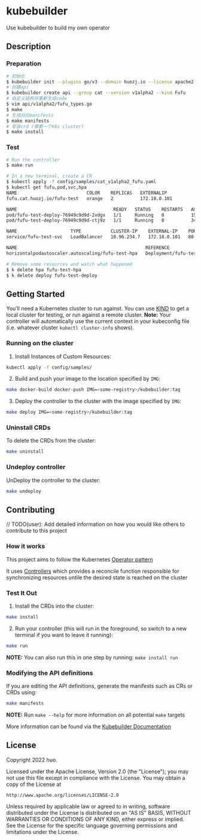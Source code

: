 # kubebuilder
Use kubebuilder to build my own operator

## Description
### Preparation
```sh
# 初始化
$ kubebuilder init --plugins go/v3 --domain huozj.io --license apache2 --owner "huo" --repo github.com/ZhengjunHUO/kubebuilder
# 创建api
$ kubebuilder create api --group cat --version v1alpha2 --kind Fufu
# 自定义结构并重新生成code
$ vim api/v1alpha2/fufu_types.go
$ make
# 生成对应manifests
$ make manifests 
# 安装crd (需要一个k8s cluster)
$ make install
```
### Test
```sh
# Run the controller
$ make run

# In a new terminal, create a CR
$ kubectl apply -f config/samples/cat_v1alpha2_fufu.yaml
$ kubectl get fufu,pod,svc,hpa
NAME                          COLOR    REPLICAS   EXTERNALIP
fufu.cat.huozj.io/fufu-test   orange   2          172.18.0.101

NAME                                    READY   STATUS    RESTARTS   AGE
pod/fufu-test-deploy-76949c9d9d-2vdgx   1/1     Running   0          19s
pod/fufu-test-deploy-76949c9d9d-ctj9z   1/1     Running   0          34s

NAME                    TYPE           CLUSTER-IP    EXTERNAL-IP    PORT(S)        AGE
service/fufu-test-svc   LoadBalancer   10.96.234.7   172.18.0.101   80:30277/TCP   34s

NAME                                                REFERENCE                     TARGETS         MINPODS   MAXPODS   REPLICAS   AGE
horizontalpodautoscaler.autoscaling/fufu-test-hpa   Deployment/fufu-test-deploy   <unknown>/60%   2         5         0          4s

# Remove some resources and watch what happened
$ k delete hpa fufu-test-hpa
$ k delete deploy fufu-test-deploy
```

## Getting Started
You’ll need a Kubernetes cluster to run against. You can use [KIND](https://sigs.k8s.io/kind) to get a local cluster for testing, or run against a remote cluster.
**Note:** Your controller will automatically use the current context in your kubeconfig file (i.e. whatever cluster `kubectl cluster-info` shows).

### Running on the cluster
1. Install Instances of Custom Resources:

```sh
kubectl apply -f config/samples/
```

2. Build and push your image to the location specified by `IMG`:
	
```sh
make docker-build docker-push IMG=<some-registry>/kubebuilder:tag
```
	
3. Deploy the controller to the cluster with the image specified by `IMG`:

```sh
make deploy IMG=<some-registry>/kubebuilder:tag
```

### Uninstall CRDs
To delete the CRDs from the cluster:

```sh
make uninstall
```

### Undeploy controller
UnDeploy the controller to the cluster:

```sh
make undeploy
```

## Contributing
// TODO(user): Add detailed information on how you would like others to contribute to this project

### How it works
This project aims to follow the Kubernetes [Operator pattern](https://kubernetes.io/docs/concepts/extend-kubernetes/operator/)

It uses [Controllers](https://kubernetes.io/docs/concepts/architecture/controller/) 
which provides a reconcile function responsible for synchronizing resources untile the desired state is reached on the cluster 

### Test It Out
1. Install the CRDs into the cluster:

```sh
make install
```

2. Run your controller (this will run in the foreground, so switch to a new terminal if you want to leave it running):

```sh
make run
```

**NOTE:** You can also run this in one step by running: `make install run`

### Modifying the API definitions
If you are editing the API definitions, generate the manifests such as CRs or CRDs using:

```sh
make manifests
```

**NOTE:** Run `make --help` for more information on all potential `make` targets

More information can be found via the [Kubebuilder Documentation](https://book.kubebuilder.io/introduction.html)

## License

Copyright 2022 huo.

Licensed under the Apache License, Version 2.0 (the "License");
you may not use this file except in compliance with the License.
You may obtain a copy of the License at

    http://www.apache.org/licenses/LICENSE-2.0

Unless required by applicable law or agreed to in writing, software
distributed under the License is distributed on an "AS IS" BASIS,
WITHOUT WARRANTIES OR CONDITIONS OF ANY KIND, either express or implied.
See the License for the specific language governing permissions and
limitations under the License.

